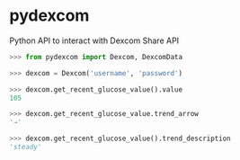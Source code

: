 # pydexcom
Python API to interact with Dexcom Share API

```python
>>> from pydexcom import Dexcom, DexcomData

>>> dexcom = Dexcom('username', 'password')

>>> dexcom.get_recent_glucose_value().value
105

>>> dexcom.get_recent_glucose_value.trend_arrow
'→'

>>> dexcom.get_recent_glucose_value().trend_description
'steady'
```
